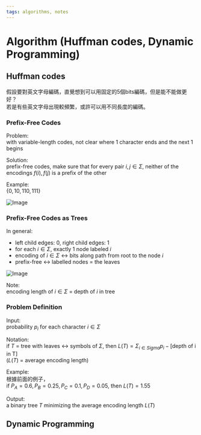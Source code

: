 ```yaml
---
tags: algorithms, notes
---
```

Algorithm (Huffman codes, Dynamic Programming)
===
## Huffman codes
假設要對英文字母編碼，直覺想到可以用固定的5個bits編碼，但是能不能做更好？  
若是有些英文字母出現較頻繁，或許可以用不同長度的編碼。

### Prefix-Free Codes
Problem:  
with variable-length codes, not clear where 1 character ends and the next 1 begins

Solution:  
prefix-free codes, make sure that for every pair $i, j \in \Sigma$, neither of the encodings $f(i), f(j)$ is a prefix of the other

Example:  
$\{0, 10, 110, 111\}$

![Image](https://i.imgur.com/MoM5KOe.png)

### Prefix-Free Codes as Trees
In general:  
- left child edges: 0, right child edges: 1
- for each $i \in \Sigma$, exactly 1 node labeled $i$
- encoding of $i \in \Sigma$ <-> bits along path from root to the node $i$
- prefix-free <-> labelled nodes = the leaves

![Image](https://i.imgur.com/Cw5l8eU.png)

Note:  
encoding length of $i \in \Sigma$ = depth of $i$ in tree

### Problem Definition
Input:  
probability $p_i$ for each character $i \in \Sigma$

Notation:  
if $T$ = tree with leaves <-> symbols of $\Sigma$, then $L(T)=\Sigma_{i\in Sigma}p_i - \text{[depth of i in T]}$  
($L(T)$ = average encoding length)

Example:  
根據前面的例子，  
if $P_A=0.6, P_B=0.25, P_C=0.1, P_D=0.05$, then $L(T) = 1.55$

Output:  
a binary tree $T$ minimizing the average encoding length $L(T)$

## Dynamic Programming
